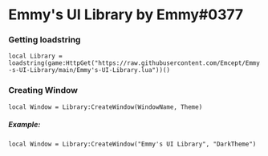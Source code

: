 # Emmy's UI Library by Emmy#0377

### Getting loadstring
`local Library = loadstring(game:HttpGet("https://raw.githubusercontent.com/Emcept/Emmy-s-UI-Library/main/Emmy's-UI-Library.lua"))()`


### Creating Window
`local Window = Library:CreateWindow(WindowName, Theme)`
##### Example:
`local Window = Library:CreateWindow("Emmy's UI Library", "DarkTheme")`


###

